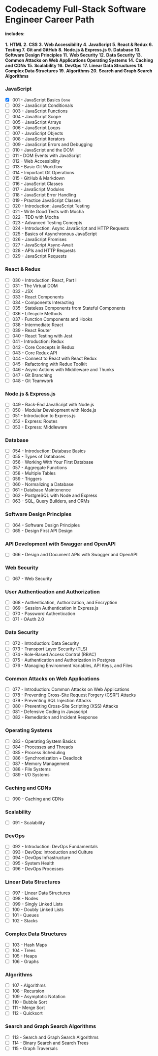 # Codecademy Full-Stack Software Engineer Career Path

#### includes:

**1.** **HTML**
**2.** **CSS**
**3.** **Web Accessibility**
**4**. **JavaScript**
**5**. **React & Redux**
**6.** **Testing**
**7.** **Git and GitHub**
**8.** **Node.js & Express.js**
**9.** **Database**
**10.** **Software Design Principles**
**11.** **Web Security**
**12.** **Data Security**
**13.** **Common Attacks on Web Applications Operating Systems**
**14.** **Caching and CDNs**
**15.** **Scalability**
**16.** **DevOps**
**17.** **Linear Data Structures**
**18.** **Complex Data Structures**
**19.** **Algorithms**
**20.** **Search and Graph Search Algorithms**

### JavaScript

- [x] 001 - JavaScript Basics `Done`
- [ ] 002 - JavaScript Conditionals
- [ ] 003 - JavaScript Functions
- [ ] 004 - JavaScript Scope
- [ ] 005 - JavaScript Arrays
- [ ] 006 - JavaScript Loops
- [ ] 007 - JavaScript Objects
- [ ] 008 - JavaScript Iterators
- [ ] 009 - JavaScript Errors and Debugging
- [ ] 010 - JavaScript and the DOM
- [ ] 011 - DOM Events with JavaScript
- [ ] 012 - Web Accessibility
- [ ] 013 - Basic Git Workflow
- [ ] 014 - Important Git Operations
- [ ] 015 - GitHub & Markdown
- [ ] 016 - JavaScript Classes
- [ ] 017 - JavaScript Modules
- [ ] 018 - JavaScript Error Handling
- [ ] 019 - Practice JavaScript Classes
- [ ] 020 - Introduction: JavaScript Testing
- [ ] 021 - Write Good Tests with Mocha
- [ ] 022 - TDD with Mocha
- [ ] 023 - Advanced Testing Concepts
- [ ] 024 - Introduction: Async JavaScript and HTTP Requests
- [ ] 025 - Basics of Asynchronous JavaScript
- [ ] 026 - JavaScript Promises
- [ ] 027 - JavaScript Async-Await
- [ ] 028 - APIs and HTTP Requests
- [ ] 029 - JavaScript Requests

### React & Redux

- [ ] 030 - Introduction: React, Part I
- [ ] 031 - The Virtual DOM
- [ ] 032 - JSX
- [ ] 033 - React Components
- [ ] 034 - Components Interacting
- [ ] 035 - Stateless Components from Stateful Components
- [ ] 036 - Lifecycle Methods
- [ ] 037 - Function Components and Hooks
- [ ] 038 - Intermediate React
- [ ] 039 - React Router
- [ ] 040 - React Testing with Jest
- [ ] 041 - Introduction: Redux
- [ ] 042 - Core Concepts in Redux
- [ ] 043 - Core Redux API
- [ ] 044 - Connect to React with React Redux
- [ ] 045 - Refactoring with Redux Toolkit
- [ ] 046 - Async Actions with Middleware and Thunks
- [ ] 047 - Git Branching
- [ ] 048 - Git Teamwork

### Node.js & Express.js

- [ ] 049 - Back-End JavaScript with Node.js
- [ ] 050 - Modular Development with Node.js
- [ ] 051 - Introduction to Express.js
- [ ] 052 - Express: Routes
- [ ] 053 - Express: Middleware

### Database

- [ ] 054 - Introduction: Database Basics
- [ ] 055 - Types of Databases
- [ ] 056 - Working With Your First Database
- [ ] 057 - Aggregate Functions
- [ ] 058 - Multiple Tables
- [ ] 059 - Triggers
- [ ] 060 - Normalizing a Database
- [ ] 061 - Database Maintenence
- [ ] 062 - PostgreSQL with Node and Express
- [ ] 063 - SQL, Query Builders, and ORMs

### Software Design Principles

- [ ] 064 - Software Design Principles
- [ ] 065 - Design First API Design

### API Development with Swagger and OpenAPI

- [ ] 066 - Design and Document APIs with Swagger and OpenAPI

### Web Security

- [ ] 067 - Web Security

### User Authentication and Authorization

- [ ] 068 - Authentication, Authorization, and Encryption
- [ ] 069 - Session Authentication in Express.js
- [ ] 070 - Password Authentication
- [ ] 071 - OAuth 2.0

### Data Security

- [ ] 072 - Introduction: Data Security
- [ ] 073 - Transport Layer Security (TLS)
- [ ] 074 - Role-Based Access Control (RBAC)
- [ ] 075 - Authentication and Authorization in Postgres
- [ ] 076 - Managing Environment Variables, API Keys, and Files

### Common Attacks on Web Applications

- [ ] 077 - Introduction: Common Attacks on Web Applications
- [ ] 078 - Preventing Cross-Site Request Forgery (CSRF) Attacks
- [ ] 079 - Preventing SQL Injection Attacks
- [ ] 080 - Preventing Cross-Site Scripting (XSS) Attacks
- [ ] 081 - Defensive Coding in Javascript
- [ ] 082 - Remediation and Incident Response

### Operating Systems

- [ ] 083 - Operating System Basics
- [ ] 084 - Processes and Threads
- [ ] 085 - Process Scheduling
- [ ] 086 - Synchronization + Deadlock
- [ ] 087 - Memory Management
- [ ] 088 - File Systems
- [ ] 089 - I/O Systems

### Caching and CDNs

- [ ] 090 - Caching and CDNs

### Scalability

- [ ] 091 - Scalability

### DevOps

- [ ] 092 - Introduction: DevOps Fundamentals
- [ ] 093 - DevOps: Introduction and Culture
- [ ] 094 - DevOps Infrastructure
- [ ] 095 - System Health
- [ ] 096 - DevOps Processes

### Linear Data Structures

- [ ] 097 - Linear Data Structures
- [ ] 098 - Nodes
- [ ] 099 - Singly Linked Lists
- [ ] 100 - Doubly Linked Lists
- [ ] 101 - Queues
- [ ] 102 - Stacks

### Complex Data Structures

- [ ] 103 - Hash Maps
- [ ] 104 - Trees
- [ ] 105 - Heaps
- [ ] 106 - Graphs

### Algorithms

- [ ] 107 - Algorithms
- [ ] 108 - Recursion
- [ ] 109 - Asymptotic Notation
- [ ] 110 - Bubble Sort
- [ ] 111 - Merge Sort
- [ ] 112 - Quicksort

### Search and Graph Search Algorithms

- [ ] 113 - Search and Graph Search Algorithms
- [ ] 114 - Binary Search and Search Trees
- [ ] 115 - Graph Traversals
